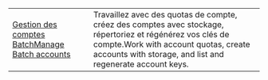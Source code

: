 |  |  |
|---------|---------|
| <span data-ttu-id="312a8-101">[Gestion des comptes Batch][1]</span><span class="sxs-lookup"><span data-stu-id="312a8-101">[Manage Batch accounts][1]</span></span> | <span data-ttu-id="312a8-102">Travaillez avec des quotas de compte, créez des comptes avec stockage, répertoriez et régénérez vos clés de compte.</span><span class="sxs-lookup"><span data-stu-id="312a8-102">Work with account quotas, create accounts with storage, and list and regenerate account keys.</span></span> |

[1]: https://azure.microsoft.com/resources/samples/batch-java-manage-batch-accounts/